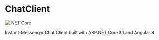 # ChatClient

<!-- Badges -->
![.NET Core](https://github.com/AndriWandres/ChatClient/workflows/.NET%20Core/badge.svg?branch=master)

Instant-Messenger Chat Client built with ASP.NET Core 3.1 and Angular 8
